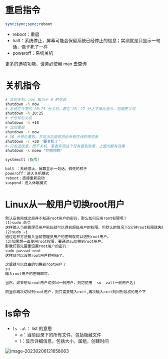 # 重启指令

```sh
sync;sync;sync;reboot
```

- reboot：重启
- halt：系统停止，屏幕可能会保留系统已经停止的信息；实测就是只显示一句话，像卡死了一样
- poweroff：系统关机

更多的选项功能，请务必使用 man 去查询

# 关机指令

```sh
# 立刻关机，now 相当于 0 的状态
shutdown -h now
# 系统在今天的 20:25 分关机，若在 20：27 分才下单此指令，则隔天关机
shutdown -h 20:25
# 十分钟后关机
shutdown -h +10
# 立刻重启
shutdown -r now
# 30 分钟后重启，并显示后面信息给所有在线的使用者
shutdown -r +30 '要关机了'
# 只发送信息，而不关机，笔者实测这个没有看到效果，上面的都有效果
shutdown -k noew '吓唬你的'

```

```markdown
systemctl [指令]

halt ：系统停止，屏幕显示一句话，假死的样子
poweroff：进入关机模式
reboot：直接重新启动
suspend：进入休眠模式

```

# Linux从一般用户切换root用户

```markdown
默认安装完成之后并不知道root用户的密码，那么如何应用root权限呢？
(1)sudo 命令  
这样输入当前管理员用户密码就可以得到超级用户的权限。但默认的情况下5分钟root权限就失效了。
(2)sudo -i
通过这种方法输入当前管理员用户的密码就可以进到root用户。
(3)如果想一直使用root权限，要通过su切换到root用户。
那我们首先要重设置root用户的密码：
sudo passwd root
这样就可以设置root用户的密码了。

之后就可以自由的切换到root用户了
su
输入root用户的密码即可。

当然，如果想从root用户切换回一般用户，则可使用  su -val(一般用户名)

而当你再次切回到root用户，则只需要键入exit,再次输入exit则回到最初的用户下
```

# ls命令

- `ls -al`： list 的意思
  - a：当前目录下的所有文件，包括隐藏文件
  - l：显示详细信息，包括大小，属组，创建时间

![image-20230206121658063](C:\Users\mark\AppData\Roaming\Typora\typora-user-images\image-20230206121658063.png)

